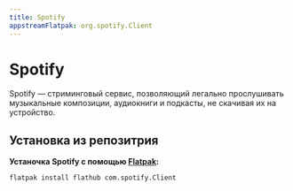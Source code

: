 ```yaml
---
title: Spotify
appstreamFlatpak: org.spotify.Client
---
```




# Spotify <Badge type="warning" text="Недоступно в РФ"/>

Spotify — стриминговый сервис, позволяющий легально прослушивать музыкальные композиции, аудиокниги и подкасты, не скачивая их на устройство.

## Установка из репозитрия

**Устаночка Spotify с помощью [Flatpak](/flatpak):**

```shell[flatpak]
flatpak install flathub com.spotify.Client
```
<!--@include: ./parts/install/software-flatpak.md-->